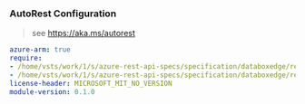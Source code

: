 ### AutoRest Configuration

> see https://aka.ms/autorest

``` yaml
azure-arm: true
require:
- /home/vsts/work/1/s/azure-rest-api-specs/specification/databoxedge/resource-manager/readme.md
- /home/vsts/work/1/s/azure-rest-api-specs/specification/databoxedge/resource-manager/readme.go.md
license-header: MICROSOFT_MIT_NO_VERSION
module-version: 0.1.0

```
